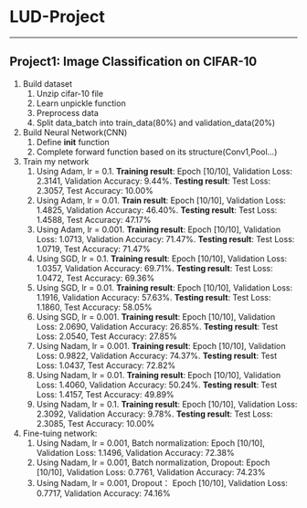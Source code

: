 # LUD-Project
---
## Project1: Image Classification on CIFAR-10
1. Build dataset
    1. Unzip cifar-10 file
    2. Learn unpickle function
    3. Preprocess data
    4. Split data_batch into train_data(80%) and validation_data(20%)
2. Build Neural Network(CNN)
    1. Define __init__ function
    2. Complete forward function based on its structure(Conv1,Pool...)
3. Train my network
    1. Using Adam, lr = 0.1. **Training result**: Epoch [10/10], Validation Loss: 2.3141, Validation Accuracy: 9.44%. **Testing result**: Test Loss: 2.3057, Test Accuracy: 10.00%
    2. Using Adam, lr = 0.01. **Train result**: Epoch [10/10], Validation Loss: 1.4825, Validation Accuracy: 46.40%. **Testing result**: Test Loss: 1.4588, Test Accuracy: 47.17%
    3. Using Adam, lr = 0.001. **Training result**: Epoch [10/10], Validation Loss: 1.0713, Validation Accuracy: 71.47%. **Testing result**: Test Loss: 1.0719, Test Accuracy: 71.47%
    4. Using SGD, lr = 0.1. **Training result**: Epoch [10/10], Validation Loss: 1.0357, Validation Accuracy: 69.71%. **Testing result**: Test Loss: 1.0472, Test Accuracy: 69.36%
    5. Using SGD, lr = 0.01. **Training result**: Epoch [10/10], Validation Loss: 1.1916, Validation Accuracy: 57.63%. **Testing result**: Test Loss: 1.1860, Test Accuracy: 58.05%
    6. Using SGD, lr = 0.001. **Training result**: Epoch [10/10], Validation Loss: 2.0690, Validation Accuracy: 26.85%. **Testing result**: Test Loss: 2.0540, Test Accuracy: 27.85%
    7. Using Nadam, lr = 0.001. **Training result**: Epoch [10/10], Validation Loss: 0.9822, Validation Accuracy: 74.37%. **Testing result**: Test Loss: 1.0437, Test Accuracy: 72.82%
    8. Using Nadam, lr = 0.01. **Training result**: Epoch [10/10], Validation Loss: 1.4060, Validation Accuracy: 50.24%. **Testing result**: Test Loss: 1.4157, Test Accuracy: 49.89%
    9. Using Nadam, lr = 0.1. **Training result**: Epoch [10/10], Validation Loss: 2.3092, Validation Accuracy: 9.78%. **Testing result**: Test Loss: 2.3085, Test Accuracy: 10.00%
4. Fine-tuing network:
    1. Using Nadam, lr = 0.001, Batch normalization: Epoch [10/10], Validation Loss: 1.1496, Validation Accuracy: 72.38%
    2. Using Nadam, lr = 0.001, Batch normalization, Dropout: Epoch [10/10], Validation Loss: 0.7761, Validation Accuracy: 74.23%
    3. Using Nadam, lr = 0.001, Dropout： Epoch [10/10], Validation Loss: 0.7717, Validation Accuracy: 74.16%